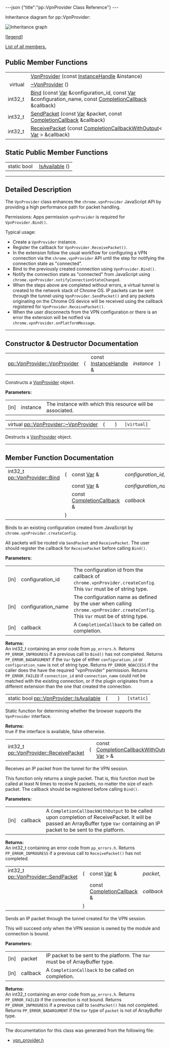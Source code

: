 ---json {"title":"pp::VpnProvider Class Reference"} ---

Inheritance diagram for pp::VpnProvider:

![Inheritance graph](/docs/native-client/pepper_beta/cpp/classpp_1_1_vpn_provider__inherit__graph.png)

<span class="legend">\[[legend](/docs/native-client/pepper_beta/cpp/graph_legend/)\]</span>

[List of all members.](/docs/native-client/pepper_beta/cpp/classpp_1_1_vpn_provider-members/)

Public Member Functions
-----------------------

<table><tbody><tr class="odd"><td style="text-align: right;"> </td><td><a href="/docs/native-client/pepper_beta/cpp/classpp_1_1_vpn_provider#a5d44d34828cce02849b2ade71de054f6" class="el">VpnProvider</a> (const <a href="/docs/native-client/pepper_beta/cpp/classpp_1_1_instance_handle/" class="el">InstanceHandle</a> &amp;instance)</td></tr><tr class="even"><td style="text-align: right;">virtual </td><td><a href="/docs/native-client/pepper_beta/cpp/classpp_1_1_vpn_provider#a0ae82ce542bed9af72da27fb4c94ec42" class="el">~VpnProvider</a> ()</td></tr><tr class="odd"><td style="text-align: right;">int32_t </td><td><a href="/docs/native-client/pepper_beta/cpp/classpp_1_1_vpn_provider#a90d17a19973f48a31ea933325e0b61af" class="el">Bind</a> (const <a href="/docs/native-client/pepper_beta/cpp/classpp_1_1_var/" class="el">Var</a> &amp;configuration_id, const <a href="/docs/native-client/pepper_beta/cpp/classpp_1_1_var/" class="el">Var</a> &amp;configuration_name, const <a href="/docs/native-client/pepper_beta/cpp/classpp_1_1_completion_callback/" class="el">CompletionCallback</a> &amp;callback)</td></tr><tr class="even"><td style="text-align: right;">int32_t </td><td><a href="/docs/native-client/pepper_beta/cpp/classpp_1_1_vpn_provider#ae692340a675bcd27c756e98779efe615" class="el">SendPacket</a> (const <a href="/docs/native-client/pepper_beta/cpp/classpp_1_1_var/" class="el">Var</a> &amp;packet, const <a href="/docs/native-client/pepper_beta/cpp/classpp_1_1_completion_callback/" class="el">CompletionCallback</a> &amp;callback)</td></tr><tr class="odd"><td style="text-align: right;">int32_t </td><td><a href="/docs/native-client/pepper_beta/cpp/classpp_1_1_vpn_provider#a745f12bb3d3eb9bf7f29892a717caefb" class="el">ReceivePacket</a> (const <a href="/docs/native-client/pepper_beta/cpp/classpp_1_1_completion_callback_with_output/" class="el">CompletionCallbackWithOutput</a>&lt; <a href="/docs/native-client/pepper_beta/cpp/classpp_1_1_var/" class="el">Var</a> &gt; &amp;callback)</td></tr></tbody></table>

Static Public Member Functions
------------------------------

<table><tbody><tr class="odd"><td style="text-align: right;">static bool </td><td><a href="/docs/native-client/pepper_beta/cpp/classpp_1_1_vpn_provider#a0a6b1fd0a843997fafe1bf5bed85b3b9" class="el">IsAvailable</a> ()</td></tr></tbody></table>

------------------------------------------------------------------------

<span id="details" class="anchor" style="margin: 0;"></span>

Detailed Description
--------------------

The `VpnProvider` class enhances the `chrome.vpnProvider` JavaScript API by providing a high performance path for packet handling.

Permissions: Apps permission `vpnProvider` is required for `VpnProvider.Bind()`.

Typical usage:

-   Create a `VpnProvider` instance.
-   Register the callback for `VpnProvider.ReceivePacket()`.
-   In the extension follow the usual workflow for configuring a VPN connection via the `chrome.vpnProvider` API until the step for notifying the connection state as "connected".
-   Bind to the previously created connection using `VpnProvider.Bind()`.
-   Notify the connection state as "connected" from JavaScript using `chrome.vpnProvider.notifyConnectionStateChanged`.
-   When the steps above are completed without errors, a virtual tunnel is created to the network stack of Chrome OS. IP packets can be sent through the tunnel using `VpnProvider.SendPacket()` and any packets originating on the Chrome OS device will be received using the callback registered for `VpnProvider.ReceivePacket()`.
-   When the user disconnects from the VPN configuration or there is an error the extension will be notfied via `chrome.vpnProvider.onPlatformMessage`.

------------------------------------------------------------------------

Constructor & Destructor Documentation
--------------------------------------

<span id="a5d44d34828cce02849b2ade71de054f6" class="anchor" style="margin: 0;"></span>

<table><tbody><tr class="odd"><td><a href="/docs/native-client/pepper_beta/cpp/classpp_1_1_vpn_provider#a5d44d34828cce02849b2ade71de054f6" class="el">pp::VpnProvider::VpnProvider</a></td><td>(</td><td>const <a href="/docs/native-client/pepper_beta/cpp/classpp_1_1_instance_handle/" class="el">InstanceHandle</a> &amp; </td><td><em>instance</em></td><td>)</td><td><code> [explicit]</code></td></tr></tbody></table>

Constructs a <a href="/docs/native-client/pepper_beta/cpp/classpp_1_1_vpn_provider/" class="el" title="The VpnProvider class enhances the chrome.vpnProvider JavaScript API by providing a high performance ...">VpnProvider</a> object.

**Parameters:**  
<table><tbody><tr class="odd"><td>[in]</td><td>instance</td><td>The instance with which this resource will be associated.</td></tr></tbody></table>

<span id="a0ae82ce542bed9af72da27fb4c94ec42" class="anchor" style="margin: 0;"></span>

<table><tbody><tr class="odd"><td>virtual <a href="/docs/native-client/pepper_beta/cpp/classpp_1_1_vpn_provider#a0ae82ce542bed9af72da27fb4c94ec42" class="el">pp::VpnProvider::~VpnProvider</a></td><td>(</td><td></td><td>)</td><td><code> [virtual]</code></td></tr></tbody></table>

Destructs a <a href="/docs/native-client/pepper_beta/cpp/classpp_1_1_vpn_provider/" class="el" title="The VpnProvider class enhances the chrome.vpnProvider JavaScript API by providing a high performance ...">VpnProvider</a> object.

------------------------------------------------------------------------

Member Function Documentation
-----------------------------

<span id="a90d17a19973f48a31ea933325e0b61af" class="anchor" style="margin: 0;"></span>

<table><tbody><tr class="odd"><td>int32_t <a href="/docs/native-client/pepper_beta/cpp/classpp_1_1_vpn_provider#a90d17a19973f48a31ea933325e0b61af" class="el">pp::VpnProvider::Bind</a></td><td>(</td><td>const <a href="/docs/native-client/pepper_beta/cpp/classpp_1_1_var/" class="el">Var</a> &amp; </td><td><em>configuration_id</em>,</td></tr><tr class="even"><td></td><td></td><td>const <a href="/docs/native-client/pepper_beta/cpp/classpp_1_1_var/" class="el">Var</a> &amp; </td><td><em>configuration_name</em>,</td></tr><tr class="odd"><td></td><td></td><td>const <a href="/docs/native-client/pepper_beta/cpp/classpp_1_1_completion_callback/" class="el">CompletionCallback</a> &amp; </td><td><em>callback</em> </td></tr><tr class="even"><td></td><td>)</td><td></td><td></td></tr></tbody></table>

Binds to an existing configuration created from JavaScript by `chrome.vpnProvider.createConfig`.

All packets will be routed via `SendPacket` and `ReceivePacket`. The user should register the callback for `ReceivePacket` before calling `Bind()`.

**Parameters:**  
<table><tbody><tr class="odd"><td>[in]</td><td>configuration_id</td><td>The configuration id from the callback of <code>chrome.vpnProvider.createConfig</code>. This <code>Var</code> must be of string type.</td></tr><tr class="even"><td>[in]</td><td>configuration_name</td><td>The configuration name as defined by the user when calling <code>chrome.vpnProvider.createConfig</code>. This <code>Var</code> must be of string type.</td></tr><tr class="odd"><td>[in]</td><td>callback</td><td>A <code>CompletionCallback</code> to be called on completion.</td></tr></tbody></table>

<!-- -->

**Returns:**  
An int32\_t containing an error code from `pp_errors.h`. Returns `PP_ERROR_INPROGRESS` if a previous call to `Bind()` has not completed. Returns `PP_ERROR_BADARGUMENT` if the `Var` type of either `configuration_id` or `configuration_name` is not of string type. Returns `PP_ERROR_NOACCESS` if the caller does the have the required "vpnProvider" permission. Returns `PP_ERROR_FAILED` if `connection_id` and `connection_name` could not be matched with the existing connection, or if the plugin originates from a different extension than the one that created the connection.

<span id="a0a6b1fd0a843997fafe1bf5bed85b3b9" class="anchor" style="margin: 0;"></span>

<table><tbody><tr class="odd"><td>static bool <a href="/docs/native-client/pepper_beta/cpp/classpp_1_1_vpn_provider#a0a6b1fd0a843997fafe1bf5bed85b3b9" class="el">pp::VpnProvider::IsAvailable</a></td><td>(</td><td></td><td>)</td><td><code> [static]</code></td></tr></tbody></table>

Static function for determining whether the browser supports the `VpnProvider` interface.

**Returns:**  
true if the interface is available, false otherwise.

<span id="a745f12bb3d3eb9bf7f29892a717caefb" class="anchor" style="margin: 0;"></span>

<table><tbody><tr class="odd"><td>int32_t <a href="/docs/native-client/pepper_beta/cpp/classpp_1_1_vpn_provider#a745f12bb3d3eb9bf7f29892a717caefb" class="el">pp::VpnProvider::ReceivePacket</a></td><td>(</td><td>const <a href="/docs/native-client/pepper_beta/cpp/classpp_1_1_completion_callback_with_output/" class="el">CompletionCallbackWithOutput</a>&lt; <a href="/docs/native-client/pepper_beta/cpp/classpp_1_1_var/" class="el">Var</a> &gt; &amp; </td><td><em>callback</em></td><td>)</td><td></td></tr></tbody></table>

Receives an IP packet from the tunnel for the VPN session.

This function only returns a single packet. That is, this function must be called at least N times to receive N packets, no matter the size of each packet. The callback should be registered before calling `Bind()`.

**Parameters:**  
<table><tbody><tr class="odd"><td>[in]</td><td>callback</td><td>A <code>CompletionCallbackWithOutput</code> to be called upon completion of ReceivePacket. It will be passed an ArrayBuffer type <code>Var</code> containing an IP packet to be sent to the platform.</td></tr></tbody></table>

<!-- -->

**Returns:**  
An int32\_t containing an error code from `pp_errors.h`. Returns `PP_ERROR_INPROGRESS` if a previous call to `ReceivePacket()` has not completed.

<span id="ae692340a675bcd27c756e98779efe615" class="anchor" style="margin: 0;"></span>

<table><tbody><tr class="odd"><td>int32_t <a href="/docs/native-client/pepper_beta/cpp/classpp_1_1_vpn_provider#ae692340a675bcd27c756e98779efe615" class="el">pp::VpnProvider::SendPacket</a></td><td>(</td><td>const <a href="/docs/native-client/pepper_beta/cpp/classpp_1_1_var/" class="el">Var</a> &amp; </td><td><em>packet</em>,</td></tr><tr class="even"><td></td><td></td><td>const <a href="/docs/native-client/pepper_beta/cpp/classpp_1_1_completion_callback/" class="el">CompletionCallback</a> &amp; </td><td><em>callback</em> </td></tr><tr class="odd"><td></td><td>)</td><td></td><td></td></tr></tbody></table>

Sends an IP packet through the tunnel created for the VPN session.

This will succeed only when the VPN session is owned by the module and connection is bound.

**Parameters:**  
<table><tbody><tr class="odd"><td>[in]</td><td>packet</td><td>IP packet to be sent to the platform. The <code>Var</code> must be of ArrayBuffer type.</td></tr><tr class="even"><td>[in]</td><td>callback</td><td>A <code>CompletionCallback</code> to be called on completion.</td></tr></tbody></table>

<!-- -->

**Returns:**  
An int32\_t containing an error code from `pp_errors.h`. Returns `PP_ERROR_FAILED` if the connection is not bound. Returns `PP_ERROR_INPROGRESS` if a previous call to `SendPacket()` has not completed. Returns `PP_ERROR_BADARGUMENT` if the `Var` type of `packet` is not of ArrayBuffer type.

------------------------------------------------------------------------

The documentation for this class was generated from the following file:

-   <a href="/docs/native-client/pepper_beta/cpp/vpn__provider_8h/" class="el">vpn_provider.h</a>
